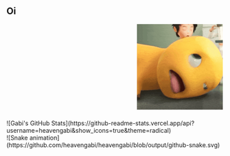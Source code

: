 ## Oi
<div align="right">
  <img src="xiaonailong.gif" width="200"/>
</div>

<div style="margin-top: 20px;">
  ![Gabi's GitHub Stats](https://github-readme-stats.vercel.app/api?username=heavengabi&show_icons=true&theme=radical)
</div>
![Snake animation](https://github.com/heavengabi/heavengabi/blob/output/github-snake.svg)

